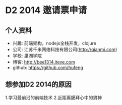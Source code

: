 # D2 2014 邀请票申请

## 个人资料

- 兴趣: 前端架构，nodejs全栈开发，clojure
- 公司: 江苏千米网络科技有限公司(http://qianmi.com)
- 学校: 巢湖学院
- 博客: http://bee1314.iteye.com
- github: https://github.com/hufeng

## 想参加D2 2014的原因
1.学习最前沿的前端技术
2.近距离膜拜心中的男神
